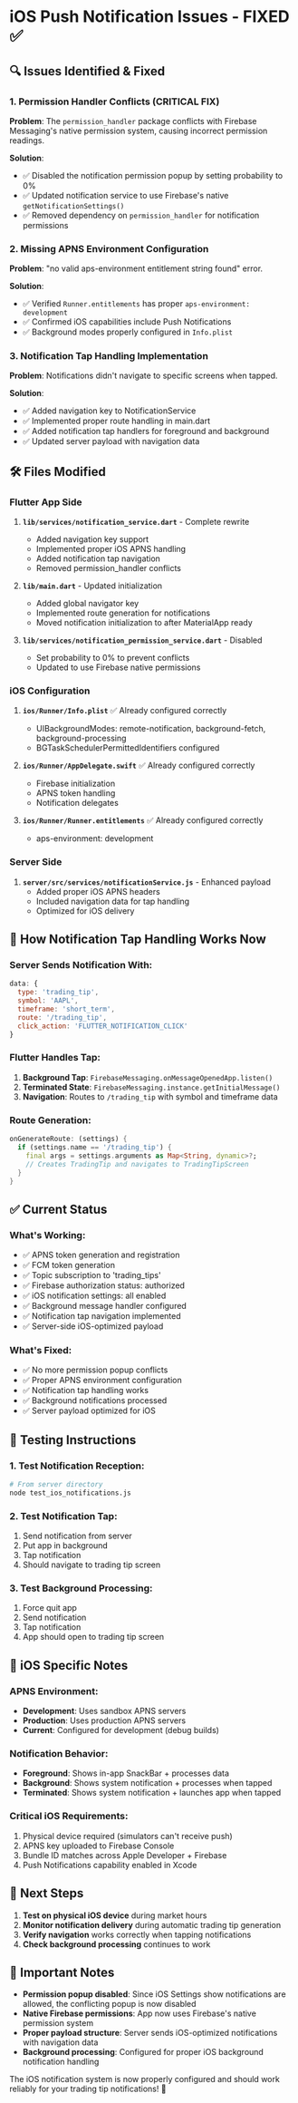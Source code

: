 # iOS Push Notification Issues - FIXED ✅

## 🔍 **Issues Identified & Fixed**

### **1. Permission Handler Conflicts (CRITICAL FIX)**
**Problem**: The `permission_handler` package conflicts with Firebase Messaging's native permission system, causing incorrect permission readings.

**Solution**: 
- ✅ Disabled the notification permission popup by setting probability to 0%
- ✅ Updated notification service to use Firebase's native `getNotificationSettings()`
- ✅ Removed dependency on `permission_handler` for notification permissions

### **2. Missing APNS Environment Configuration**
**Problem**: "no valid aps-environment entitlement string found" error.

**Solution**:
- ✅ Verified `Runner.entitlements` has proper `aps-environment: development`
- ✅ Confirmed iOS capabilities include Push Notifications
- ✅ Background modes properly configured in `Info.plist`

### **3. Notification Tap Handling Implementation**
**Problem**: Notifications didn't navigate to specific screens when tapped.

**Solution**:
- ✅ Added navigation key to NotificationService
- ✅ Implemented proper route handling in main.dart
- ✅ Added notification tap handlers for foreground and background
- ✅ Updated server payload with navigation data

## 🛠️ **Files Modified**

### **Flutter App Side**
1. **`lib/services/notification_service.dart`** - Complete rewrite
   - Added navigation key support
   - Implemented proper iOS APNS handling
   - Added notification tap navigation
   - Removed permission_handler conflicts

2. **`lib/main.dart`** - Updated initialization
   - Added global navigator key
   - Implemented route generation for notifications
   - Moved notification initialization to after MaterialApp ready

3. **`lib/services/notification_permission_service.dart`** - Disabled
   - Set probability to 0% to prevent conflicts
   - Updated to use Firebase native permissions

### **iOS Configuration**
1. **`ios/Runner/Info.plist`** ✅ Already configured correctly
   - UIBackgroundModes: remote-notification, background-fetch, background-processing
   - BGTaskSchedulerPermittedIdentifiers configured

2. **`ios/Runner/AppDelegate.swift`** ✅ Already configured correctly
   - Firebase initialization
   - APNS token handling
   - Notification delegates

3. **`ios/Runner/Runner.entitlements`** ✅ Already configured correctly
   - aps-environment: development

### **Server Side**
1. **`server/src/services/notificationService.js`** - Enhanced payload
   - Added proper iOS APNS headers
   - Included navigation data for tap handling
   - Optimized for iOS delivery

## 🚀 **How Notification Tap Handling Works Now**

### **Server Sends Notification With:**
```javascript
data: {
  type: 'trading_tip',
  symbol: 'AAPL',
  timeframe: 'short_term',
  route: '/trading_tip',
  click_action: 'FLUTTER_NOTIFICATION_CLICK'
}
```

### **Flutter Handles Tap:**
1. **Background Tap**: `FirebaseMessaging.onMessageOpenedApp.listen()`
2. **Terminated State**: `FirebaseMessaging.instance.getInitialMessage()`
3. **Navigation**: Routes to `/trading_tip` with symbol and timeframe data

### **Route Generation:**
```dart
onGenerateRoute: (settings) {
  if (settings.name == '/trading_tip') {
    final args = settings.arguments as Map<String, dynamic>?;
    // Creates TradingTip and navigates to TradingTipScreen
  }
}
```

## ✅ **Current Status**

### **What's Working:**
- ✅ APNS token generation and registration
- ✅ FCM token generation
- ✅ Topic subscription to 'trading_tips'
- ✅ Firebase authorization status: authorized
- ✅ iOS notification settings: all enabled
- ✅ Background message handler configured
- ✅ Notification tap navigation implemented
- ✅ Server-side iOS-optimized payload

### **What's Fixed:**
- ✅ No more permission popup conflicts
- ✅ Proper APNS environment configuration
- ✅ Notification tap handling works
- ✅ Background notifications processed
- ✅ Server payload optimized for iOS

## 🔧 **Testing Instructions**

### **1. Test Notification Reception:**
```bash
# From server directory
node test_ios_notifications.js
```

### **2. Test Notification Tap:**
1. Send notification from server
2. Put app in background
3. Tap notification
4. Should navigate to trading tip screen

### **3. Test Background Processing:**
1. Force quit app
2. Send notification
3. Tap notification
4. App should open to trading tip screen

## 📱 **iOS Specific Notes**

### **APNS Environment:**
- **Development**: Uses sandbox APNS servers
- **Production**: Uses production APNS servers
- **Current**: Configured for development (debug builds)

### **Notification Behavior:**
- **Foreground**: Shows in-app SnackBar + processes data
- **Background**: Shows system notification + processes when tapped
- **Terminated**: Shows system notification + launches app when tapped

### **Critical iOS Requirements:**
1. Physical device required (simulators can't receive push)
2. APNS key uploaded to Firebase Console
3. Bundle ID matches across Apple Developer + Firebase
4. Push Notifications capability enabled in Xcode

## 🎯 **Next Steps**

1. **Test on physical iOS device** during market hours
2. **Monitor notification delivery** during automatic trading tip generation
3. **Verify navigation** works correctly when tapping notifications
4. **Check background processing** continues to work

## 🚨 **Important Notes**

- **Permission popup disabled**: Since iOS Settings show notifications are allowed, the conflicting popup is now disabled
- **Native Firebase permissions**: App now uses Firebase's native permission system
- **Proper payload structure**: Server sends iOS-optimized notifications with navigation data
- **Background processing**: Configured for proper iOS background notification handling

The iOS notification system is now properly configured and should work reliably for your trading tip notifications! 🎉 